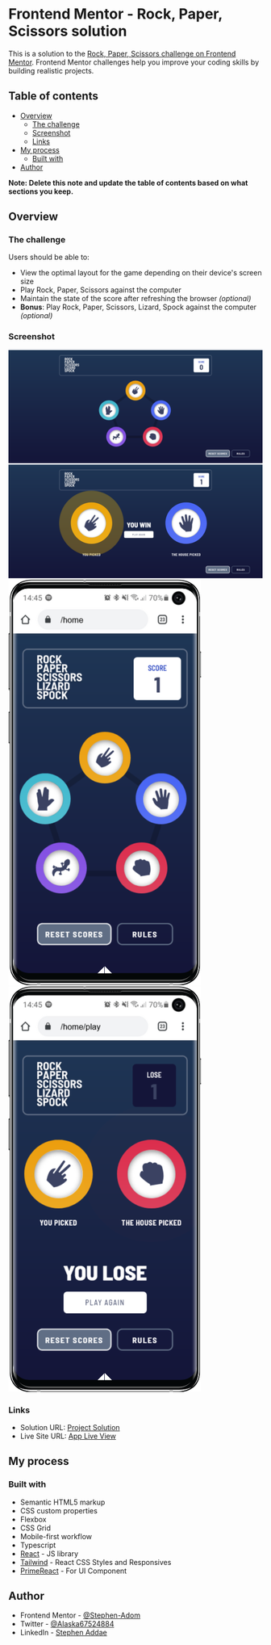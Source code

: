 # Frontend Mentor - Rock, Paper, Scissors solution

This is a solution to the [Rock, Paper, Scissors challenge on Frontend Mentor](https://www.frontendmentor.io/challenges/rock-paper-scissors-game-pTgwgvgH). Frontend Mentor challenges help you improve your coding skills by building realistic projects.

## Table of contents

- [Overview](#overview)
  - [The challenge](#the-challenge)
  - [Screenshot](#screenshot)
  - [Links](#links)
- [My process](#my-process)
  - [Built with](#built-with)
- [Author](#author)

**Note: Delete this note and update the table of contents based on what sections you keep.**

## Overview

### The challenge

Users should be able to:

- View the optimal layout for the game depending on their device's screen size
- Play Rock, Paper, Scissors against the computer
- Maintain the state of the score after refreshing the browser _(optional)_
- **Bonus**: Play Rock, Paper, Scissors, Lizard, Spock against the computer _(optional)_

### Screenshot

![Deskop View 1](./src/assets/screenshots/desktop-1.png)
![Deskop View 2](./src/assets/screenshots/desktop-2.png)
![Mobile View 1](./src/assets/screenshots/mobile-view.png)
![Mobile View 2](./src/assets/screenshots/mobile-view-2.png)

### Links

- Solution URL: [Project Solution](https://github.com/Stephen-Adom/rock-paper-scissor-lizard-spock-game)
- Live Site URL: [App Live View](https://rock-paper-scissor-lizard-spock-game-seven.vercel.app/)

## My process

### Built with

- Semantic HTML5 markup
- CSS custom properties
- Flexbox
- CSS Grid
- Mobile-first workflow
- Typescript
- [React](https://reactjs.org/) - JS library
- [Tailwind](https://tailwindcss.com/) - React CSS Styles and Responsives
- [PrimeReact](https://www.primefaces.org/primereact/) - For UI Component

## Author

- Frontend Mentor - [@Stephen-Adom](https://www.frontendmentor.io/profile/Stephen-Adom)
- Twitter - [@Alaska67524884](https://twitter.com/Alaska67524884)
- LinkedIn - [Stephen Addae](https://www.linkedin.com/in/stephen-addae-a32334154/)

